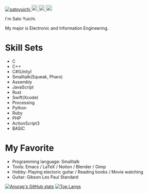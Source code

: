<p align="left">
  <a href="https://github.com/satoyuichi/">
    <img src="https://komarev.com/ghpvc/?username=satoyuichi" alt="satoyuichi" />
  </a>
  <a href="https://github.com/satoyuichi">
    <img height="20" src="https://img.shields.io/github/followers/satoyuichi?label=follow&logo=github&style=flat" />
  </a>
  <a href="http://qiita.com/YuichiSato">
    <img height="20" src="https://qiita-badge.apiapi.app/s/YuichiSato/posts.svg" />
  </a>
  <a href="http://qiita.com/YuichiSato">
    <img height="20" src="https://qiita-badge.apiapi.app/s/YuichiSato/contributions.svg" />
  </a>
</p>

I'm Sato Yuichi.

My major is Electronic and Information Engineering.

# Skill Sets
+ C
+ C++
+ C#(Unity)
+ Smalltalk(Squeak, Pharo)
+ Assembly
+ JavaScript
+ Rust
+ Swift(Xcode)
+ Processing
+ Python
+ Ruby
+ PHP
+ ActionScript3
+ BASIC

# My Favorite
+ Programming language: Smalltalk
+ Tools: Emacs / LaTeX / Notion / Blender / Gimp
+ Hobby: Playing electoric guitar / Reading books / Movie watching
+ Guitar: Gibson Les Paul Standard

[![Anurag's GitHub stats](https://github-readme-stats-bjpmillyr-satoyuichi.vercel.app/api?username=satoyuichi&count_private=true&show_icons=true)](https://github.com/anuraghazra/github-readme-stats)
[![Top Langs](https://github-readme-stats-bjpmillyr-satoyuichi.vercel.app/api/top-langs/?username=satoyuichi&layout=compact)](https://github.com/anuraghazra/github-readme-stats)

<!---
satoyuichi/satoyuichi is a ✨ special ✨ repository because its `README.md` (this file) appears on your GitHub profile.
You can click the Preview link to take a look at your changes.
--->
